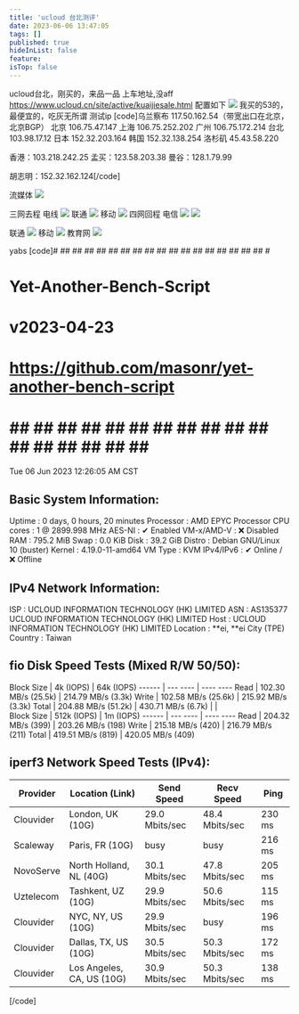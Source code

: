 ```yaml
---
title: 'ucloud 台北测评'
date: 2023-06-06 13:47:05
tags: []
published: true
hideInList: false
feature: 
isTop: false
---
```

ucloud台北，刚买的，来品一品
上车地址,没aff
https://www.ucloud.cn/site/active/kuaijiesale.html
配置如下
![](https://s3.qklg.net/img/202310241347126.png)
我买的53的，最便宜的，吃灰无所谓
测试ip
[code]乌兰察布 117.50.162.54（带宽出口在北京，北京BGP）
北京 106.75.47.147
上海 106.75.252.202
广州 106.75.172.214
台北 103.98.17.12
日本 152.32.203.164
韩国 152.32.138.254
洛杉矶 45.43.58.220

香港：103.218.242.25
孟买：123.58.203.38
曼谷：128.1.79.99

胡志明：152.32.162.124[/code]



流媒体
![](https://s3.qklg.net/img/202310241347069.png)


三网去程
电线
![](https://s3.qklg.net/img/202310241347986.png)
联通
![](https://s3.qklg.net/img/202310241347497.png)
移动
![](https://s3.qklg.net/img/202310241347436.png)
四网回程
电信
![](https://s3.qklg.net/img/202310241348908.png)
![](https://s3.qklg.net/img/202310241348324.png)

联通
![](https://s3.qklg.net/img/202310241348529.png)
移动
![](https://s3.qklg.net/img/202310241348220.png)
教育网
![](https://s3.qklg.net/img/202310241348710.png)


yabs
[code]# ## ## ## ## ## ## ## ## ## ## ## ## ## ## ## ## ## #
#              Yet-Another-Bench-Script              #
#                     v2023-04-23                    #
# https://github.com/masonr/yet-another-bench-script #
# ## ## ## ## ## ## ## ## ## ## ## ## ## ## ## ## ## #

Tue 06 Jun 2023 12:26:05 AM CST

Basic System Information:
---------------------------------
Uptime     : 0 days, 0 hours, 20 minutes
Processor  : AMD EPYC Processor
CPU cores  : 1 @ 2899.998 MHz
AES-NI     : ✔ Enabled
VM-x/AMD-V : ❌ Disabled
RAM        : 795.2 MiB
Swap       : 0.0 KiB
Disk       : 39.2 GiB
Distro     : Debian GNU/Linux 10 (buster)
Kernel     : 4.19.0-11-amd64
VM Type    : KVM
IPv4/IPv6  : ✔ Online / ❌ Offline

IPv4 Network Information:
---------------------------------
ISP        : UCLOUD INFORMATION TECHNOLOGY (HK) LIMITED
ASN        : AS135377 UCLOUD INFORMATION TECHNOLOGY (HK) LIMITED
Host       : UCLOUD INFORMATION TECHNOLOGY (HK) LIMITED
Location   : **ei, **ei City (TPE)
Country    : Taiwan

fio Disk Speed Tests (Mixed R/W 50/50):
---------------------------------
Block Size | 4k            (IOPS) | 64k           (IOPS)
  ------   | ---            ----  | ----           ---- 
Read       | 102.30 MB/s  (25.5k) | 214.79 MB/s   (3.3k)
Write      | 102.58 MB/s  (25.6k) | 215.92 MB/s   (3.3k)
Total      | 204.88 MB/s  (51.2k) | 430.71 MB/s   (6.7k)
           |                      |                     
Block Size | 512k          (IOPS) | 1m            (IOPS)
  ------   | ---            ----  | ----           ---- 
Read       | 204.32 MB/s    (399) | 203.26 MB/s    (198)
Write      | 215.18 MB/s    (420) | 216.79 MB/s    (211)
Total      | 419.51 MB/s    (819) | 420.05 MB/s    (409)

iperf3 Network Speed Tests (IPv4):
---------------------------------
Provider        | Location (Link)           | Send Speed      | Recv Speed      | Ping           
-----           | -----                     | ----            | ----            | ----           
Clouvider       | London, UK (10G)          | 29.0 Mbits/sec  | 48.4 Mbits/sec  | 230 ms         
Scaleway        | Paris, FR (10G)           | busy            | busy            | 216 ms         
NovoServe       | North Holland, NL (40G)   | 30.1 Mbits/sec  | 47.8 Mbits/sec  | 205 ms         
Uztelecom       | Tashkent, UZ (10G)        | 29.9 Mbits/sec  | 50.6 Mbits/sec  | 115 ms         
Clouvider       | NYC, NY, US (10G)         | 29.9 Mbits/sec  | busy            | 196 ms         
Clouvider       | Dallas, TX, US (10G)      | 30.5 Mbits/sec  | 50.3 Mbits/sec  | 172 ms         
Clouvider       | Los Angeles, CA, US (10G) | 30.9 Mbits/sec  | 50.3 Mbits/sec  | 138 ms  
[/code]